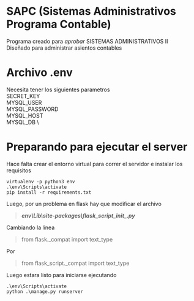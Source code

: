 # SAPC (Sistemas Administrativos Programa Contable)
Programa creado para *aprobar* SISTEMAS ADMINISTRATIVOS II \
Diseñado para administrar asientos contables

# Archivo .env
Necesita tener los siguientes parametros \
SECRET_KEY  \
MYSQL_USER  \
MYSQL_PASSWORD \
MYSQL_HOST \
MYSQL_DB \
# Preparando para ejecutar el server
Hace falta crear el entorno virtual para correr el servidor e instalar los requisitos
```
virtualenv -p python3 env 
.\env\Scripts\activate
pip install -r requirements.txt
```

Luego, por un problema en flask hay que modificar el archivo 
> ***env\Lib\site-packages\flask_script\__init__.py***

Cambiando la linea 

> from flask._compat import text_type

Por
> from flask_script._compat import text_type

Luego estara listo para iniciarse ejecutando
```
.\env\Scripts\activate
python .\manage.py runserver
```
